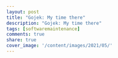 ```yaml
---
layout: post
title: "Gojek: My time there"
description: "Gojek: My time there"
tags: [softwaremaintenance]
comments: true
share: true
cover_image: '/content/images/2021/05/'
---
```


